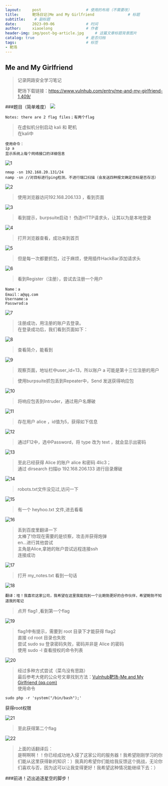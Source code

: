 ```yaml
---
layout:     post   				    # 使用的布局（不需要改）
title:      靶场日记|Me and My Girlfriend    			# 标题 
subtitle:    # 副标题
date:       2023-09-06				# 时间
author:     xiaoelong 				# 作者
header-img: img/post-bg-article.jpg 	# 这篇文章标题背景图片
catalog: true 						# 是否归档
tags:								# 标签
- 靶场
---
```

    
 ## Me and My Girlfriend
>记录网路安全学习笔记
>
>靶场下载链接：https://www.vulnhub.com/entry/me-and-my-girlfriend-1,409/  


###题目（简单难度）
![](https://raw.githubusercontent.com/aoe198185/aoe198185.github.io/master/img/diary/2023-09-06/Me_and_My_Girlfriend.png)
~~~
Notes: there are 2 flag files；有两个flag
~~~
>在虚拟机分别启动 kali 和 靶机  
>在kali中
~~~
使用命令：
ip a
显示系统上每个网络接口的详细信息
~~~
![1](https://raw.githubusercontent.com/aoe198185/aoe198185.github.io/master/img/diary/2023-09-06/1.png)
~~~
nmap -sn 192.168.20.131/24
namp -sn //对目标进行ping检测，不进行端口扫描（会发送四种报文确定目标是否存活）
~~~
![2](https://raw.githubusercontent.com/aoe198185/aoe198185.github.io/master/img/diary/2023-09-06/2.png)

>使用浏览器访问192.168.206.133 ，看到页面  
>
![3](https://raw.githubusercontent.com/aoe198185/aoe198185.github.io/master/img/diary/2023-09-06/3.png)  
>看到提示，burpsuite启动！
>伪造HTTP请求头，让其以为是本地登录

![4](https://raw.githubusercontent.com/aoe198185/aoe198185.github.io/master/img/diary/2023-09-06/4.png)  

>打开浏览器查看，成功来到首页  

![5](https://raw.githubusercontent.com/aoe198185/aoe198185.github.io/master/img/diary/2023-09-06/5.png)

>但是每一次都要抓包，过于麻烦，使用插件HackBar添加请求头  

![6](https://raw.githubusercontent.com/aoe198185/aoe198185.github.io/master/img/diary/2023-09-06/6.png)

>看到Register（注册），尝试去注册一个用户  
~~~
Name：a
Email：a@qq.com
Username:a
Passwrod:a
~~~
![7](https://raw.githubusercontent.com/aoe198185/aoe198185.github.io/master/img/diary/2023-09-06/7.png)
>注册成功，用注册的账户去登录。  
>在登录成功后，我们看到页面如下：

![8](https://raw.githubusercontent.com/aoe198185/aoe198185.github.io/master/img/diary/2023-09-06/8.png)  

>查看简介，能看到  

![9](https://raw.githubusercontent.com/aoe198185/aoe198185.github.io/master/img/diary/2023-09-06/9.png)  

>观察页面，地址栏中user_id=13，所以账户 a 可能是第十三位注册的用户  

>使用burpsuite抓包丢到Repeater中，Send 发送获得响应包  

![10](https://raw.githubusercontent.com/aoe198185/aoe198185.github.io/master/img/diary/2023-09-06/10.png)

>将响应包丢到Intruder，通过用户名爆破  

![11](https://raw.githubusercontent.com/aoe198185/aoe198185.github.io/master/img/diary/2023-09-06/11.png)

>存在用户 alice ，id值为5，获得如下信息  
 
![12](https://raw.githubusercontent.com/aoe198185/aoe198185.github.io/master/img/diary/2023-09-06/12.png)

>通过F12中，选中Password，将 type 改为 text ，就会显示出密码  

![13](https://raw.githubusercontent.com/aoe198185/aoe198185.github.io/master/img/diary/2023-09-06/13.png)

>至此已经获得 Alice 的账户 alice 和密码 4lic3；  
>通过 dirsearch 扫描ip 192.168.206.133 进行目录爆破

![14](https://raw.githubusercontent.com/aoe198185/aoe198185.github.io/master/img/diary/2023-09-06/14.png)

>robots.txt文件没见过,访问一下  

![15](https://raw.githubusercontent.com/aoe198185/aoe198185.github.io/master/img/diary/2023-09-06/15.png)

>有一个 heyhoo.txt 文件,进去看看  

![16](https://raw.githubusercontent.com/aoe198185/aoe198185.github.io/master/img/diary/2023-09-06/16.png)

>丢到百度里翻译一下  
>太棒了!你现在需要的是侦察，攻击并获得炮弹  
>en...进行其他尝试  
>主角是Alice,拿她的账户尝试远程连接ssh  
>连接成功

![17](https://raw.githubusercontent.com/aoe198185/aoe198185.github.io/master/img/diary/2023-09-06/17.png)

>打开 my_notes.txt 看到一句话
 
![18](https://raw.githubusercontent.com/aoe198185/aoe198185.github.io/master/img/diary/2023-09-06/18.png)

~~~
翻译：哇！我喜欢这家公司，我希望在这里我能找到一个比鲍勃更好的合作伙伴，希望鲍勃不知道我的笔记
~~~

>点开 flag1 ,看到第一个flag  

![19](https://raw.githubusercontent.com/aoe198185/aoe198185.github.io/master/img/diary/2023-09-06/19.png)

>flag1中有提示，需要到 root 目录下才能获得 flag2  
>直接 cd root 目录也失败  
>尝试 sudo su 登录密码失败，密码并非是 Alice 的密码  
>使用 sudo -l 查看授权的命令列表

![20](https://raw.githubusercontent.com/aoe198185/aoe198185.github.io/master/img/diary/2023-09-06/20.png)

>经过多种方式尝试（菜鸟没有思路）  
>最后参考大佬的公众号文章找到方法：[Vulnhub靶场-Me and My Girlfriend (qq.com)](https://mp.weixin.qq.com/s/exQsNQfi4Bd-Tna8sxuGJg)  
>使用命令
~~~
sudo php -r 'system("/bin/bash");'
~~~
获得root权限

![21](https://raw.githubusercontent.com/aoe198185/aoe198185.github.io/master/img/diary/2023-09-06/21.png)

>至此获得第二个flag

![22](https://raw.githubusercontent.com/aoe198185/aoe198185.github.io/master/img/diary/2023-09-06/22.png)

>上面的话翻译后：  
>是啊啊啊！！你已经成功地入侵了这家公司的服务器！我希望刚刚学习的你们能从这里获得新的知识：）我真的希望你们能给我反馈这个挑战，无论你们喜欢与否，因为这可以让我变得更好！我希望这种情况能继续下去：）


###前进！迈出追逐星空的脚步！
